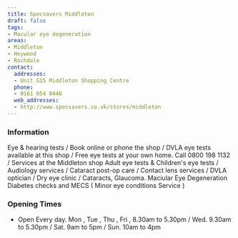 ```yaml
---
title: Specsavers Middleton
draft: false
tags:
- Macular eye degeneration
areas:
- Middleton
- Heywood
- Rochdale
contact:
  addresses:
  - Unit G15 Middleton Shopping Centre
  phone:
  - 0161 654 0440
  web_addresses:
  - http://www.specsavers.co.uk/stores/middleton
---
```


### Information
Eye & hearing tests / Book online or phone the shop /
DVLA eye tests available at this shop /
Free eye tests at your own home. Call 0800 198 1132 /
Services at the Middleton shop
Adult eye tests &  Children's eye tests /
Audiology services /
Cataract post-op care /
Contact lens services /
DVLA optician / 
Dry eye clinic /
Cataracts, Glaucoma. Maciular Eye Degeneration
Diabetes checks and MECS ( Minor eye conditions
Service ) 

### Opening Times
* Open Every day.
Mon , Tue , Thu , Fri , 8.30am to 5.30pm /
Wed.  9.30am to 5.30pm /
Sat. 9am to 5pm /
Sun. 10am to 4pm
